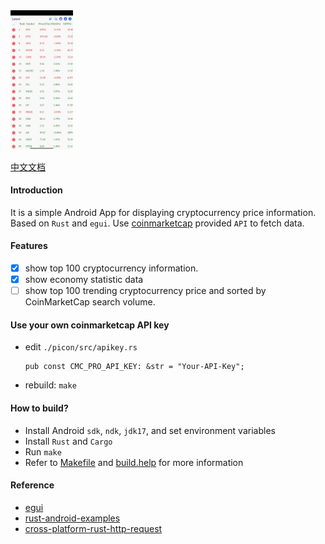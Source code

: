 <img src="./screenshot/picon-en.png" width="100"/>

[中文文档](./README.zh-CN.md)

#### Introduction
It is a simple Android App for displaying cryptocurrency price information. Based on `Rust` and `egui`. Use [coinmarketcap](https://coinmarketcap.com/) provided `API` to fetch data.

#### Features
- [x] show top 100 cryptocurrency information.
- [x] show economy statistic data
- [ ] show top 100 trending cryptocurrency price and sorted by CoinMarketCap search volume.

#### Use your own coinmarketcap API key
- edit `./picon/src/apikey.rs`
    ```
    pub const CMC_PRO_API_KEY: &str = "Your-API-Key";
    ```
- rebuild: `make`

#### How to build?
- Install Android `sdk`, `ndk`, `jdk17`, and set environment variables
- Install `Rust` and `Cargo`
- Run `make`
- Refer to [Makefile](./Makefile) and [build.help](./build.help) for more information

#### Reference
- [egui](https://github.com/emilk/egui)
- [rust-android-examples](https://github.com/rust-mobile/rust-android-examples)
- [cross-platform-rust-http-request](https://logankeenan.com/posts/cross-platform-rust-http-request/)

